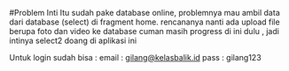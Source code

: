 #Problem Inti
Itu sudah pake database online, problemnya mau ambil data dari database (select) di fragment home.
rencananya nanti ada upload file berupa foto dan video ke database cuman masih progress di ini dulu , jadi intinya select2 doang di aplikasi ini

Untuk login sudah bisa :
email : gilang@kelasbalik.id
pass : gilang123
